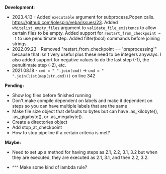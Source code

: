 **Development:**

* 2023.4.13 - Added `executable` argument for subprocess.Popen calls. https://github.com/jolespin/veba/issues/23. Added `whitelist_empty_files` argument to `validate_file_existence` to allow certain files to be empty.  Added support for `restart_from_checkpoint = -1` to use penultimate step. Added filter(bool) commands before joining strings.
* 2022.09.23 - Removed "restart_from_checkpoint == 'preprocessing'" because that isn't very useful plus these need to be integers anyways.  I also added support for negative values to do the last step (-1), the penultimate step (-2), etc.
* 2021.08.18 - `cmd = " ".join(cmd)` -> `cmd = " ".join(list(map(str,cmd)))` on line 342

**Pending:**

* Show log files before finished running
* Don't make compile dependent on labels and make it dependent on steps so you can have multiple labels that are the same
* Make file size object that defaults to bytes but can have .as_kilobyte(), .as_gigabyte(), or .as_megabyte(). 
* Create a directories object
* Add stop_at_checkpoint
* How to stop pipeline if a certain criteria is met?

**Maybe:**

* Need to set up a method for having steps as 2.1, 2.2, 3.1, 3.2 but when they are executed, they are executed as 2.1, 3.1, and then 2.2, 3.2.

* ^^^ Make some kind of lambda rule?
